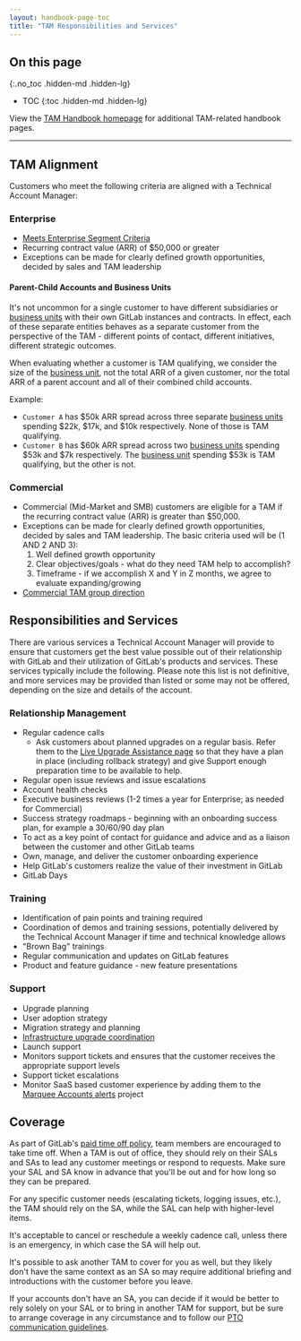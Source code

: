 ```yaml
---
layout: handbook-page-toc
title: "TAM Responsibilities and Services"
---
```


## On this page
{:.no_toc .hidden-md .hidden-lg}

- TOC
{:toc .hidden-md .hidden-lg}

View the [TAM Handbook homepage](/handbook/customer-success/tam/) for additional TAM-related handbook pages.

---

## TAM Alignment

Customers who meet the following criteria are aligned with a Technical Account Manager:

### Enterprise

- [Meets Enterprise Segment Criteria](https://about.gitlab.com/handbook/sales/field-operations/gtm-resources/#segmentation)
- Recurring contract value (ARR) of $50,000 or greater
- Exceptions can be made for clearly defined growth opportunities, decided by sales and TAM leadership

#### Parent-Child Accounts and Business Units

It's not uncommon for a single customer to have different subsidiaries or [business units](/handbook/sales/sales-term-glossary/#business-unit) with their own GitLab instances and contracts. In effect, each of these separate entities behaves as a separate customer from the perspective of the TAM - different points of contact, different initiatives, different strategic outcomes.

When evaluating whether a customer is TAM qualifying, we consider the size of the [business unit](/handbook/sales/sales-term-glossary/#business-unit), not the total ARR of a given customer, nor the total ARR of a parent account and all of their combined child accounts.

Example:

- `Customer A` has $50k ARR spread across three separate [business units](/handbook/sales/sales-term-glossary/#business-unit) spending $22k, $17k, and $10k respectively. None of those is TAM qualifying.
- `Customer B` has $60k ARR spread across two [business units](/handbook/sales/sales-term-glossary/#business-unit) spending $53k and $7k respectively. The [business unit](/handbook/sales/sales-term-glossary/#business-unit) spending $53k is TAM qualifying, but the other is not.

### Commercial

- Commercial (Mid-Market and SMB) customers are eligible for a TAM if the recurring contract value (ARR) is greater than $50,000.
- Exceptions can be made for clearly defined growth opportunities, decided by sales and TAM leadership. The basic criteria used will be (1 AND 2 AND 3):
    1. Well defined growth opportunity
    1. Clear objectives/goals - what do they need TAM help to accomplish?
    1. Timeframe - if we accomplish X and Y in Z months, we agree to evaluate expanding/growing
- [Commercial TAM group direction](/handbook/customer-success/tam/commercial/vision/)

## Responsibilities and Services

There are various services a Technical Account Manager will provide to ensure that customers get the best value possible out of their relationship with GitLab and their utilization of GitLab's products and services. These services typically include the following. Please note this list is not definitive, and more services may be provided than listed or some may not be offered, depending on the size and details of the account.

### Relationship Management

- Regular cadence calls
  - Ask customers about planned upgrades on a regular basis. Refer them to the [Live Upgrade Assistance page](/support/scheduling-live-upgrade-assistance.html#how-do-i-schedule-live-upgrade-assistance) so that they have a plan in place (including rollback strategy) and give Support enough preparation time to be available to help.
- Regular open issue reviews and issue escalations
- Account health checks
- Executive business reviews (1-2 times a year for Enterprise; as needed for Commercial)
- Success strategy roadmaps - beginning with an onboarding success plan, for example a 30/60/90 day plan
- To act as a key point of contact for guidance and advice and as a liaison between the customer and other GitLab teams
- Own, manage, and deliver the customer onboarding experience
- Help GitLab's customers realize the value of their investment in GitLab
- GitLab Days

### Training

- Identification of pain points and training required
- Coordination of demos and training sessions, potentially delivered by the Technical Account Manager if time and technical knowledge allows
- "Brown Bag" trainings
- Regular communication and updates on GitLab features
- Product and feature guidance - new feature presentations

### Support

- Upgrade planning
- User adoption strategy
- Migration strategy and planning
- [Infrastructure upgrade coordination](/handbook/customer-success/tam/services/infrastructure-upgrade)
- Launch support
- Monitors support tickets and ensures that the customer receives the appropriate support levels
- Support ticket escalations
- Monitor SaaS based customer experience by adding them to the [Marquee Accounts alerts](https://gitlab.com/gitlab-com/gl-infra/marquee-account-alerts) project



## Coverage

As part of GitLab's [paid time off policy](/handbook/paid-time-off/), team members are encouraged to take time off. When a TAM is out of office, they should rely on their SALs and SAs to lead any customer meetings or respond to requests. Make sure your SAL and SA know in advance that you'll be out and for how long so they can be prepared.

For any specific customer needs (escalating tickets, logging issues, etc.), the TAM should rely on the SA, while the SAL can help with higher-level items.

It's acceptable to cancel or reschedule a weekly cadence call, unless there is an emergency, in which case the SA will help out.

It's possible to ask another TAM to cover for you as well, but they likely don't have the same context as an SA so may require additional briefing and introductions with the customer before you leave.

If your accounts don't have an SA, you can decide if it would be better to rely solely on your SAL or to bring in another TAM for support, but be sure to arrange coverage in any circumstance and to follow our [PTO communication guidelines](/handbook/paid-time-off/#communicating-your-time-off).

